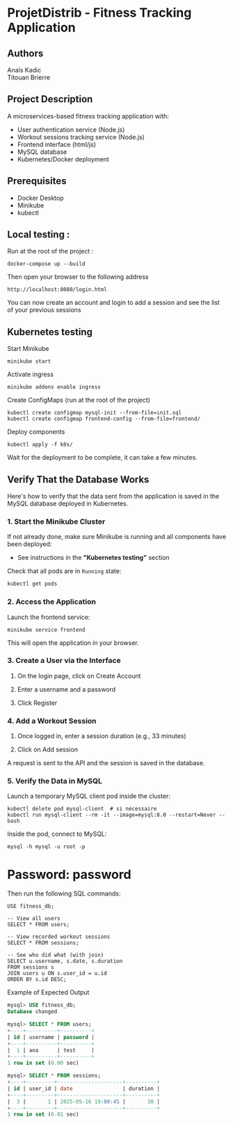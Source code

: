 # ProjetDistrib - Fitness Tracking Application

## Authors

Anaïs Kadic  
Titouan Brierre

## Project Description

A microservices-based fitness tracking application with:
- User authentication service (Node.js)
- Workout sessions tracking service (Node.js)
- Frontend interface (html/js)
- MySQL database 
- Kubernetes/Docker deployment

## Prerequisites

- Docker Desktop
- Minikube
- kubectl

## Local testing :

Run at the root of the project :

```
docker-compose up --build
```


Then open your browser to the following address

```
http://localhost:8080/login.html
```

You can now create an account and login to add a session and see the list of your previous sessions

## Kubernetes testing

Start Minikube

```
minikube start
```

Activate ingress

```
minikube addons enable ingress
```

Create ConfigMaps (run at the root of the project)

```
kubectl create configmap mysql-init --from-file=init.sql
kubectl create configmap frontend-config --from-file=frontend/
```

Deploy components

```
kubectl apply -f k8s/
```

Wait for the deployment to be complete, it can take a few minutes.


## Verify That the Database Works

Here's how to verify that the data sent from the application is saved in the MySQL database deployed in Kubernetes.

### 1. Start the Minikube Cluster

If not already done, make sure Minikube is running and all components have been deployed:

- See instructions in the **"Kubernetes testing"** section

Check that all pods are in `Running` state:

```bash
kubectl get pods
```

### 2. Access the Application

Launch the frontend service:
```
minikube service frontend
```
This will open the application in your browser.

### 3. Create a User via the Interface

  1. On the login page, click on Create Account

  2. Enter a username and a password

  3. Click Register

### 4. Add a Workout Session

  1. Once logged in, enter a session duration (e.g., 33 minutes)

  2. Click on Add session

A request is sent to the API and the session is saved in the database.

### 5. Verify the Data in MySQL

Launch a temporary MySQL client pod inside the cluster:
```
kubectl delete pod mysql-client  # si nécessaire
kubectl run mysql-client --rm -it --image=mysql:8.0 --restart=Never -- bash
```
Inside the pod, connect to MySQL:
```
mysql -h mysql -u root -p
```
# Password: password

Then run the following SQL commands:
```
USE fitness_db;
```
```
-- View all users
SELECT * FROM users;
```
```
-- View recorded workout sessions
SELECT * FROM sessions;
```
```
-- See who did what (with join)
SELECT u.username, s.date, s.duration
FROM sessions s
JOIN users u ON s.user_id = u.id
ORDER BY s.id DESC;
```

Example of Expected Output
```sql
mysql> USE fitness_db;
Database changed

mysql> SELECT * FROM users;
+----+----------+----------+
| id | username | password |
+----+----------+----------+
|  1 | ana      | test     |
+----+----------+----------+
1 row in set (0.00 sec)

mysql> SELECT * FROM sessions;
+----+---------+---------------------+----------+
| id | user_id | date                | duration |
+----+---------+---------------------+----------+
|  3 |       1 | 2025-05-16 19:00:45 |       30 |
+----+---------+---------------------+----------+
1 row in set (0.01 sec)
